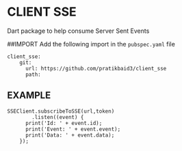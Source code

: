 # CLIENT SSE

Dart package to help consume Server Sent Events

##IMPORT
Add the following import in the ```pubspec.yaml``` file
```
client_sse:
    git:
      url: https://github.com/pratikbaid3/client_sse
      path:
```

## EXAMPLE
```
SSEClient.subscribeToSSE(url,token)
        .listen((event) {
      print('Id: ' + event.id);
      print('Event: ' + event.event);
      print('Data: ' + event.data);
    });
```
